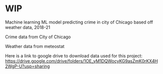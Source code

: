 # WIP

Machine learning ML model predicting crime in city of Chicago based off weather data, 2018-21

Crime data from City of Chicago

Weather data from meteostat

Here is a link to google drive to download data used for this project:
https://drive.google.com/drive/folders/1OE_yM1DQWocyKG9asZmK0rKX4H2WgP-U?usp=sharing 
